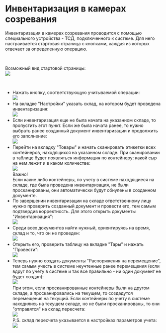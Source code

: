 # Инвентаризация в камерах созревания


Инвентаризация в камерах созревания проводится с помощью специального
устройства - ТСД, подключенного к системе. Для него настраивается
стартовая страница с кнопками, каждая из которых отвечает за
определенную операцию.

 

Возможный вид стартовой страницы:  
![](InventoryInRipeningChambers.assets/drex_inventarizatsiya_v_kamerakh_sozrevaniya_custom.png)

 

-   Нажать кнопку, соответствующую учитываемой операции:  
    ![](InventoryInRipeningChambers.assets/drex_inventarizatsiya_v_kamerakh_sozrevaniya_custom_2.png)
     
-   На вкладке "Настройки" указать склад, на котором будет проведена
    инвентаризация:  
    ![](InventoryInRipeningChambers.assets/drex_inventarizatsiya_v_kamerakh_sozrevaniya_custom_3.png)
     
-   Если инвентаризация еще не была начата на указанном складе, то пропустить этот пункт. Если же была начата ранее, то нужно выбрать ранее созданный документ инвентаризации и продолжить его заполнение:  
    ![](InventoryInRipeningChambers.assets/drex_inventarizatsiya_v_kamerakh_sozrevaniya_custom_4.png)
     
-   Перейти на вкладку "Товары" и начать сканировать этикетки всех контейнеров, находящихся на указанном складе. При сканировании в таблице будет появляться информация по контейнеру: какой сыр на нем лежит и в каком количестве:  
    ![](InventoryInRipeningChambers.assets/drex_inventarizatsiya_v_kamerakh_sozrevaniya_custom_5.png)  
    Важно!  
    Если какие либо контейнеры, по учету в системе находящиеся на
    складе, где была проведена инвентаризация, не были просканированы,
    они автоматически будут обнулены в созданном документе.
     
-   По завершении инвентаризации на складе ответственному лицу нужно
    проверить созданный документ и провести его, тем самым подтвердив
    корректность. Для этого открыть документы "Инвентаризация":  
    ![](InventoryInRipeningChambers.assets/drex_inventarizatsiya_v_kamerakh_sozrevaniya_custom_6.png)
     
-   Среди всех документов найти нужный, ориентируясь на время, склад и
    то, что он не проведен:  
    ![](InventoryInRipeningChambers.assets/drex_inventarizatsiya_v_kamerakh_sozrevaniya_custom_7.png)
     
-   Открыть его, проверить таблицу на вкладке "Тары" и нажать
    "Провести":  
    ![](InventoryInRipeningChambers.assets/drex_inventarizatsiya_v_kamerakh_sozrevaniya_custom_8.png)
     
-   Теперь нужно создать документы "Распоряжения на перемещение", тем
    самым учесть в системе неучтенные ранее перемещения (если вдруг по
    учету в системе и так все правильно - ни один документ не будет
    создан):  
    ![](InventoryInRipeningChambers.assets/drex_inventarizatsiya_v_kamerakh_sozrevaniya_custom_9.png)  
    При этом, если просканированные контейнеры были на другом складе, а просканировались на текущем, то создадутся перемещения на текущий. Если контейнеры по учету в системе находились на текущем складе, но не были просканированы, то они "отправятся" на склад пересчета:  
    ![](InventoryInRipeningChambers.assets/drex_inventarizatsiya_v_kamerakh_sozrevaniya_custom_10.png)  
    P.S. склад пересчета указывается в настройках параметров учета:  
    ![](InventoryInRipeningChambers.assets/drex_inventarizatsiya_v_kamerakh_sozrevaniya_custom_11.png)

